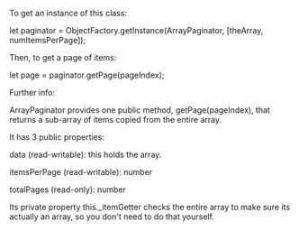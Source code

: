 To get an instance of this class:

let paginator = ObjectFactory.getInstance(ArrayPaginator, [theArray, numItemsPerPage]);

Then, to get a page of items:

let page = paginator.getPage(pageIndex);

Further info:

ArrayPaginator provides one public method, getPage(pageIndex), that returns a sub-array of items copied
from the entire array.

It has 3 public properties:

data (read-writable):  this holds the array.

itemsPerPage (read-writable):  number

totalPages (read-only):  number

Its private property this._itemGetter checks the entire array to make sure its actually an
array, so you don't need to do that yourself.